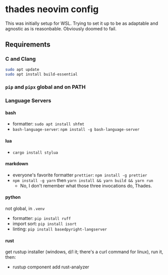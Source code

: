 # thades neovim config

This was initially setup for WSL. Trying to set it up to be as adaptable and agnostic as is reasonbable. Obviously
doomed to fail.

## Requirements

### C and Clang

```bash
sudo apt update
sudo apt install build-essential
```

### `pip` and `pipx` global and on PATH

### Language Servers

#### bash

- formatter: `sudo apt install shfmt`
- `bash-language-server`: `npm install -g bash-language-server`

#### lua

- `cargo install stylua`

#### markdown

- everyone's favorite formatter `prettier`: `npm install -g prettier`
- `npm install -g yarn` then `yarn install && yarn build && yarn run`
  - No, I don't remember what those three invocations do, Thades.

#### python

not global, in `.venv`

- formatter: `pip install ruff`
- import sort: `pip install isort`
- linting: `pip install basedpyright-langserver`

#### rust

get rustup installer (windows, d/l it; there's a curl command for linux), run it, then:

- rustup component add rust-analyzer
